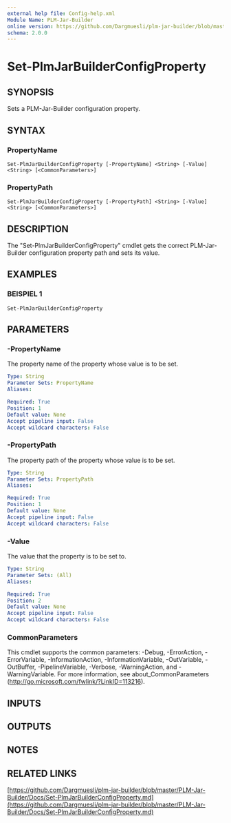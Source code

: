 ```yaml
---
external help file: Config-help.xml
Module Name: PLM-Jar-Builder
online version: https://github.com/Dargmuesli/plm-jar-builder/blob/master/PLM-Jar-Builder/Docs/Set-PlmJarBuilderConfigProperty.md
schema: 2.0.0
---
```


# Set-PlmJarBuilderConfigProperty

## SYNOPSIS
Sets a PLM-Jar-Builder configuration property.

## SYNTAX

### PropertyName
```
Set-PlmJarBuilderConfigProperty [-PropertyName] <String> [-Value] <String> [<CommonParameters>]
```

### PropertyPath
```
Set-PlmJarBuilderConfigProperty [-PropertyPath] <String> [-Value] <String> [<CommonParameters>]
```

## DESCRIPTION
The "Set-PlmJarBuilderConfigProperty" cmdlet gets the correct PLM-Jar-Builder configuration property path and sets its value.

## EXAMPLES

### BEISPIEL 1
```
Set-PlmJarBuilderConfigProperty
```

## PARAMETERS

### -PropertyName
The property name of the property whose value is to be set.

```yaml
Type: String
Parameter Sets: PropertyName
Aliases:

Required: True
Position: 1
Default value: None
Accept pipeline input: False
Accept wildcard characters: False
```

### -PropertyPath
The property path of the property whose value is to be set.

```yaml
Type: String
Parameter Sets: PropertyPath
Aliases:

Required: True
Position: 1
Default value: None
Accept pipeline input: False
Accept wildcard characters: False
```

### -Value
The value that the property is to be set to.

```yaml
Type: String
Parameter Sets: (All)
Aliases:

Required: True
Position: 2
Default value: None
Accept pipeline input: False
Accept wildcard characters: False
```

### CommonParameters
This cmdlet supports the common parameters: -Debug, -ErrorAction, -ErrorVariable, -InformationAction, -InformationVariable, -OutVariable, -OutBuffer, -PipelineVariable, -Verbose, -WarningAction, and -WarningVariable.
For more information, see about_CommonParameters (http://go.microsoft.com/fwlink/?LinkID=113216).

## INPUTS

## OUTPUTS

## NOTES

## RELATED LINKS

[https://github.com/Dargmuesli/plm-jar-builder/blob/master/PLM-Jar-Builder/Docs/Set-PlmJarBuilderConfigProperty.md](https://github.com/Dargmuesli/plm-jar-builder/blob/master/PLM-Jar-Builder/Docs/Set-PlmJarBuilderConfigProperty.md)


